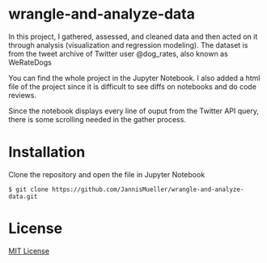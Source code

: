# wrangle-and-analyze-data
In this project, I gathered, assessed, and cleaned data  and then acted on it through analysis (visualization and regression modeling). The dataset is from the tweet archive of Twitter user @dog_rates, also known as WeRateDogs

You can find the whole project in the Jupyter Notebook.
I also added a html file of the project since it is difficult to see diffs on notebooks and do code reviews.

Since the notebook displays every line of ouput from the Twitter API query, there is some scrolling needed in the gather process.

# Installation
Clone the repository and open the file in Jupyter Notebook

`$ git clone https://github.com/JannisMueller/wrangle-and-analyze-data.git`

# License 

[MIT License](https://opensource.org/licenses/MIT)
